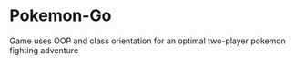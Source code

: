 # Pokemon-Go
Game uses OOP and class orientation for an optimal two-player pokemon fighting adventure
